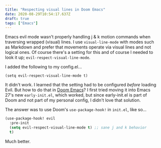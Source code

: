 ```yaml
---
title: "Respecting visual lines in Doom Emacs"
date: 2020-08-29T10:54:17.637Z
draft: true
tags: ["Emacs"]
---
```


Emacs evil mode wasn't properly handling j & k motion commands when traversing
wrapped (visual) lines. I use `visual-line-mode` with modes such as Markdown 
and prefer that movements operate via visual lines and not logical ones. Of course there's a setting for this and of course I needed to look it up; `evil-respect-visual-line-mode`.

I added the following to my config.el...

`(setq evil-respect-visual-line-mode t)`

It didn't work. I learned that the setting had to be configured _before_ loading Evil. But how to do that in [Doom Emacs](https://github.com/hlissner/doom-emacs)? I first tried moving it into Emacs 27's new `early-init.el`, which worked, but since early-init.el is part of Doom and not part of my personal config, I didn't love that solution.

The answer was to use Doom's `use-package-hook!` in `init.el`, like so...

```lisp
(use-package-hook! evil
  :pre-init
  (setq evil-respect-visual-line-mode t) ;; sane j and k behavior
  t)
```

Much better.
